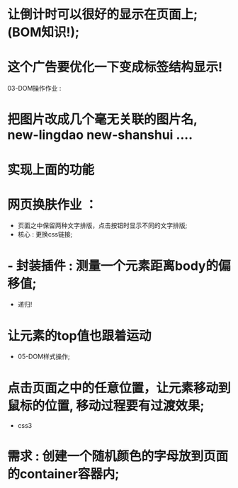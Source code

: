 # 让倒计时可以很好的显示在页面上; (BOM知识!);

# 这个广告要优化一下变成标签结构显示!

03-DOM操作作业 : 
# 把图片改成几个毫无关联的图片名, new-lingdao new-shanshui ....
# 实现上面的功能

# 网页换肤作业 ： 
- 页面之中保留两种文字排版，点击按钮时显示不同的文字排版; 
- 核心 : 更换css链接; 

# - 封装插件 : 测量一个元素距离body的偏移值;  
  - 递归! 
     
# 让元素的top值也跟着运动
 - 05-DOM样式操作; 

# 点击页面之中的任意位置，让元素移动到鼠标的位置, 移动过程要有过渡效果; 
- css3 

# 需求 : 创建一个随机颜色的字母放到页面的container容器内; 
